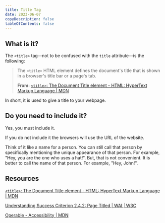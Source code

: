 ```yaml
---
title: Title Tag
date: 2023-06-07
copyDescription: false
tableOfContents: false
---
```


## What is it?

The `<title>` tag—not to be confused with the `title` attribute—is the following:

<blockquote class="flow">

The `<title>` HTML element defines the document's title that is shown in a browser's title bar or a page's tab.

**From:** [`<title>`: The Document Title element - HTML: HyperText Markup Language | MDN](https://developer.mozilla.org/en-US/docs/Web/HTML/Element/title)

</blockquote>

In short, it is used to give a title to your webpage.

## Do you need to include it?

Yes, you must include it.

If you do not include it the browsers will use the URL of the website.

Think of it like a name for a person. You can still call that person by specifically mentioning the unique appearance of that person. For example, "Hey, you are the one who uses a hat!". But, that is not convenient. It is better to call the name of that person. For example, "Hey, John!".

## Resources

[`<title>`: The Document Title element - HTML: HyperText Markup Language | MDN](https://developer.mozilla.org/en-US/docs/Web/HTML/Element/title)

[Understanding Success Criterion 2.4.2: Page Titled | WAI | W3C](https://www.w3.org/WAI/WCAG21/Understanding/page-titled.html)

[Operable - Accessibility | MDN](https://developer.mozilla.org/en-US/docs/Web/Accessibility/Understanding_WCAG/Operable)
